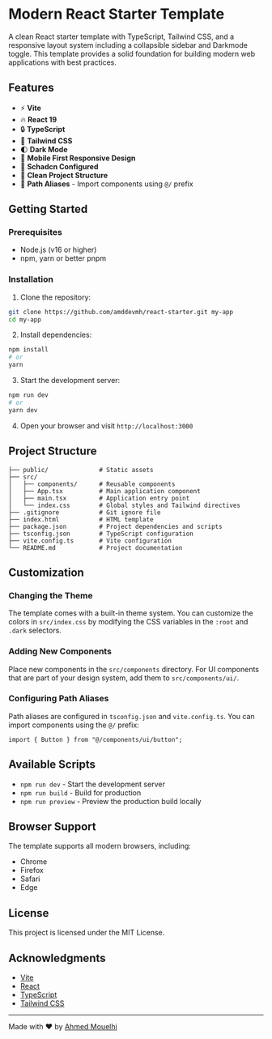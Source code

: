 # Modern React Starter Template

A clean React starter template with TypeScript, Tailwind CSS, and a responsive layout system including a collapsible sidebar and Darkmode toggle. This template provides a solid foundation for building modern web applications with best practices.

## Features

- ⚡️ **Vite** 
- 🔥 **React 19** 
- 🔒 **TypeScript** 
- 💅 **Tailwind CSS**
- 🌓 **Dark Mode** 
- 📱 **Mobile First Responsive Design** 
- 🧩 **Schadcn Configured** 
- 📁 **Clean Project Structure** 
- 🔄 **Path Aliases** - Import components using `@/` prefix

## Getting Started

### Prerequisites

- Node.js (v16 or higher)
- npm, yarn or better pnpm

### Installation

1. Clone the repository:

```bash
git clone https://github.com/amddevmh/react-starter.git my-app
cd my-app
```

2. Install dependencies:

```bash
npm install
# or
yarn
```

3. Start the development server:

```bash
npm run dev
# or
yarn dev
```

4. Open your browser and visit `http://localhost:3000`

## Project Structure

```
├── public/              # Static assets
├── src/
│   ├── components/      # Reusable components
│   ├── App.tsx          # Main application component
│   ├── main.tsx         # Application entry point
│   └── index.css        # Global styles and Tailwind directives
├── .gitignore           # Git ignore file
├── index.html           # HTML template
├── package.json         # Project dependencies and scripts
├── tsconfig.json        # TypeScript configuration
├── vite.config.ts       # Vite configuration
└── README.md            # Project documentation
```

## Customization

### Changing the Theme

The template comes with a built-in theme system. You can customize the colors in `src/index.css` by modifying the CSS variables in the `:root` and `.dark` selectors.

### Adding New Components

Place new components in the `src/components` directory. For UI components that are part of your design system, add them to `src/components/ui/`.

### Configuring Path Aliases

Path aliases are configured in `tsconfig.json` and `vite.config.ts`. You can import components using the `@/` prefix:

```tsx
import { Button } from "@/components/ui/button";
```

## Available Scripts

- `npm run dev` - Start the development server
- `npm run build` - Build for production
- `npm run preview` - Preview the production build locally

## Browser Support

The template supports all modern browsers, including:

- Chrome
- Firefox
- Safari
- Edge

## License

This project is licensed under the MIT License.

## Acknowledgments

- [Vite](https://vitejs.dev/)
- [React](https://reactjs.org/)
- [TypeScript](https://www.typescriptlang.org/)
- [Tailwind CSS](https://tailwindcss.com/)

---

Made with ❤️ by [Ahmed Mouelhi](https://github.com/amddevmh)
